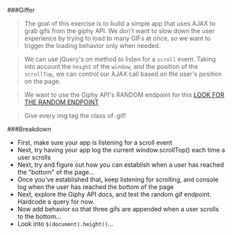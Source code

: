 ###Giffer

> The goal of this exercise is to build a simple app that uses AJAX to grab gifs from the giphy API. We don't want to slow down the user experience by trying to load to many GIFs at once, so we want to trigger the loading behavior only when needed. 

> We can use jQuery's on method to listen for a `scroll` event. Taking into account the `height` of the `window`, and the position of the `scrollTop`, we can control our AJAX call based on the user's position on the page.

> We want to use the Giphy API's RANDOM endpoint for this <a href="https://github.com/Giphy/GiphyAPI"> LOOK FOR THE RANDOM ENDPOINT </a>

> Give every img tag the class of .gif!

###Breakdown

- First, make sure your app is listening for a scroll event
- Next, try having your app log the current window.scrollTop() each time a user scrolls
- Next, try and figure out how you can establish when a user has reached the "bottom" of the page...
- Once you've established that, keep listening for scrolling, and console log when the user has reached the bottom of the page
- Next, explore the Giphy API docs, and test the random gif endpoint. Hardcode a query for now.
- Now add behavior so that three gifs are appended when a user scrolls to the bottom...
- Look into `$(document).height()`...